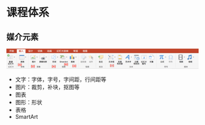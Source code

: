 # 课程体系

## 媒介元素

![](assets/ppt-media-elements.png)

- 文字：字体，字号，字间距，行间距等
- 图片：裁剪，补块，抠图等
- 图表
- 图形：形状
- 表格
- SmartArt

##
